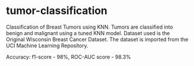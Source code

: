 # tumor-classification
Classification of Breast Tumors using KNN.
Tumors are classified into benign and malignant using a tuned KNN model.
Dataset used is the Original Wisconsin Breast Cancer Dataset.
The dataset is imported from the UCI Machine Learning Repository.

Accuracy: f1-score - 98%, ROC-AUC score - 98.3%
